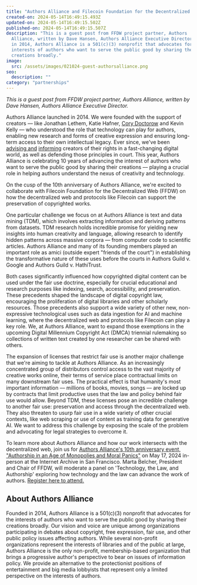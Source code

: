 ```yaml
---
title: "Authors Alliance and Filecoin Foundation for the Decentralized Web: Supporting Public Interest Authors with Decentralized Tools"
created-on: 2024-05-14T16:49:15.493Z
updated-on: 2024-05-14T16:49:15.502Z
published-on: 2024-05-14T16:49:15.507Z
description: "This is a guest post from FFDW project partner, Authors
  Alliance, written by Dave Hansen, Authors Alliance Executive Director. Founded
  in 2014, Authors Alliance is a 501(c)(3) nonprofit that advocates for the
  interests of authors who want to serve the public good by sharing their
  creations broadly."
image:
  src: /assets/images/021024-guest-authorsalliance.png
seo:
  description: ""
category: "partnerships"
---
```


*This is a guest post from FFDW project partner, Authors Alliance, written by Dave Hansen, Authors Alliance Executive Director.* 

Authors Alliance launched in 2014. We were founded with the support of creators –– like Jonathan Lethem, Katie Hafner, [Cory Doctorow](https://boingboing.net/2014/05/14/authors-alliance-new-writers.html) and Kevin Kelly –– who understood the role that technology can play for authors, enabling new research and forms of creative expression and ensuring long-term access to their own intellectual legacy. Ever since, we've been [advising and](https://www.authorsalliance.org/resources/rights-reversion-portal/) [informing](https://www.authorsalliance.org/resources/fair-use/) creators of their rights in a fast-changing digital world, as well as defending those principles in court. This year, Authors Alliance is celebrating 10 years of advancing the interest of authors who want to serve the public good by sharing their creations –– playing a crucial role in helping authors understand the nexus of creativity and technology.

On the cusp of the 10th anniversary of Authors Alliance, we're excited to collaborate with Filecoin Foundation for the Decentralized Web (FFDW) on how the decentralized web and protocols like Filecoin can support the preservation of copyrighted works. 

One particular challenge we focus on at Authors Alliance is text and data mining (TDM), which involves extracting information and deriving patterns from datasets. TDM research holds incredible promise for yielding new insights into human creativity and language, allowing research to identify hidden patterns across massive corpora –– from computer code to scientific articles. Authors Alliance and many of its founding members played an important role as amici (outside expert "friends of the court") in establishing the transformative nature of these uses before the courts in Authors Guild v. Google and Authors Guild v. HathiTrust. 

Both cases significantly influenced how copyrighted digital content can be used under the fair use doctrine, especially for crucial educational and research purposes like indexing, search, accessibility, and preservation. These precedents shaped the landscape of digital copyright law, encouraging the proliferation of digital libraries and other scholarly resources. Those precedents also support a wide variety of other new, non-expressive technological uses such as data ingestion for AI and machine learning, where the decentralized web and protocols like Filecoin can play a key role. We, at Authors Alliance, want to expand those exemptions in the upcoming Digital Millennium Copyright Act (DMCA) triennial rulemaking so collections of written text created by one researcher can be shared with others. 

The expansion of licenses that restrict fair use is another major challenge that we're aiming to tackle at Authors Alliance. As an increasingly concentrated group of distributors control access to the vast majority of creative works online, their terms of service place contractual limits on many downstream fair uses. The practical effect is that humanity's most important information –– millions of books, movies, songs –– are locked up by contracts that limit productive uses that the law and policy behind fair use would allow. Beyond TDM, these licenses pose an incredible challenge to another fair use: preservation and access through the decentralized web. They also threaten to usurp fair use in a wide variety of other crucial contexts, like web scraping or use of content as training data for generative AI. We want to address this challenge by exposing the scale of the problem and advocating for legal strategies to overcome it.  

To learn more about Authors Alliance and how our work intersects with the decentralized web, join us for [Authors Alliance's 10th anniversary event, "Authorship in an Age of Monopolies and Moral Panics"](https://www.authorsalliance.org/2024/03/15/authors-alliance-10th-anniversary-event-authorship-in-an-age-of-monopoly-and-moral-panics/) on May 17, 2024 in-person at the Internet Archive in San Francisco. Marta Belcher, President and Chair of FFDW, will moderate a panel on 'Technology, the Law, and Authorship' exploring how technology and the law can advance the work of authors. [Register here to attend.](https://www.eventbrite.com/e/authorship-in-an-age-of-monopoly-and-moral-panics-tickets-862493018837?aff=oddtdtcreator)

## About Authors Alliance

Founded in 2014, Authors Alliance is a 501(c)(3) nonprofit that advocates for the interests of authors who want to serve the public good by sharing their creations broadly. Our vision and voice are unique among organizations participating in debates about copyright, free expression, fair use, and other public policy issues affecting authors. While several non-profit organizations represent the interests of libraries and of the public at large, Authors Alliance is the only non-profit, membership-based organization that brings a progressive author's perspective to bear on issues of information policy. We provide an alternative to the protectionist positions of entertainment and big media lobbyists that represent only a limited perspective on the interests of authors.
